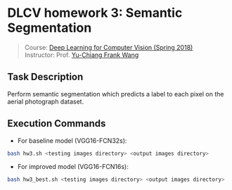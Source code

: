 # DLCV homework 3: Semantic Segmentation
> Course: [Deep Learning for Computer Vision (Spring 2018)](http://vllab.ee.ntu.edu.tw/dlcv.html)\
> Instructor: Prof. [Yu-Chiang Frank Wang](http://vllab.ee.ntu.edu.tw/members.html)


## Task Description
Perform semantic segmentation which predicts a label to each pixel on the aerial photograph dataset.


## Execution Commands
* For baseline model (VGG16-FCN32s):
```sh
bash hw3.sh <testing images directory> <output images directory>
```

* For improved model (VGG16-FCN16s):
```sh
bash hw3_best.sh <testing images directory> <output images directory>
```

